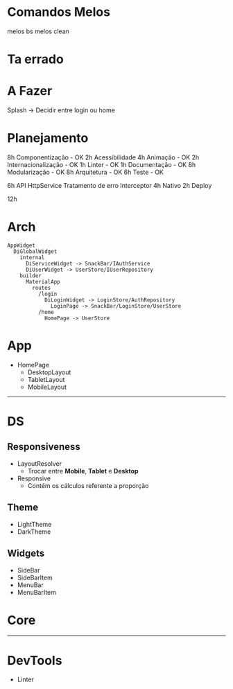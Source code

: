 # Comandos Melos

melos bs
melos clean

# Ta errado


# A Fazer

Splash -> Decidir entre login ou home

# Planejamento
8h Componentização - OK
2h Acessibilidade
4h Animação - OK
2h Internacionalização - OK
1h Linter - OK
1h Documentação - OK
8h Modularização - OK
8h Arquitetura - OK
6h Teste - OK


6h API
  HttpService
  Tratamento de erro
  Interceptor
4h Nativo
2h Deploy

12h

# Arch

```
AppWidget
  DiGlobalWidget
    internal
      DiServiceWidget -> SnackBar/IAuthService
      DiUserWidget -> UserStore/IUserRepository
    builder
      MaterialApp
        routes
          /login
            DiLoginWidget -> LoginStore/AuthRepository
              LoginPage -> SnackBar/LoginStore/UserStore
          /home
            HomePage -> UserStore
```

# App

- HomePage
  - DesktopLayout
  - TabletLayout
  - MobileLayout

---

# DS

## Responsiveness

- LayoutResolver
  - Trocar entre **Mobile**, **Tablet** e **Desktop**
- Responsive
  - Contém os cálculos referente a proporção

## Theme

- LightTheme
- DarkTheme

## Widgets

- SideBar
- SideBarItem
- MenuBar
- MenuBarItem

# Core

---

# DevTools

- Linter


